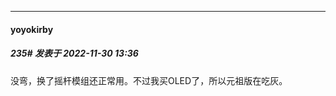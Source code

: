 

*****

####  yoyokirby  
##### 235#       发表于 2022-11-30 13:36

没弯，换了摇杆模组还正常用。不过我买OLED了，所以元祖版在吃灰。

